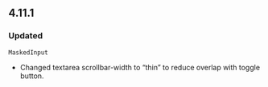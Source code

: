 ## 4.11.1

### Updated

`MaskedInput`

- Changed textarea scrollbar-width to “thin” to reduce overlap with toggle button.
